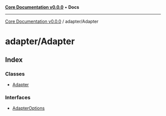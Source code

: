 [**Core Documentation v0.0.0**](../../README.md) • **Docs**

***

[Core Documentation v0.0.0](../../modules.md) / adapter/Adapter

# adapter/Adapter

## Index

### Classes

- [Adapter](classes/Adapter.md)

### Interfaces

- [AdapterOptions](interfaces/AdapterOptions.md)
